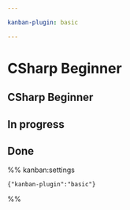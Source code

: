 ```yaml
---

kanban-plugin: basic

---
```

# CSharp Beginner

## CSharp Beginner



## In progress



## Done





%% kanban:settings
```
{"kanban-plugin":"basic"}
```
%%